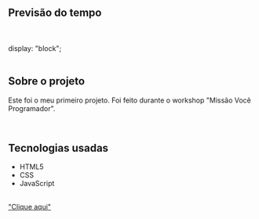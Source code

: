 <h2>Previsão do tempo</h2>

<div>
<img href="" alt="">
<img href="" alt="">
</div>
<br>
<div>
  display: "block";
  <img src=" " al=" ">
  <img src=" " al=" ">
</div>
<br>
<div>
<h2>Sobre o projeto</h2>
<p>Este foi o meu primeiro projeto. Foi feito durante o workshop "Missão Você Programador".</p>
<br>
<h2>Tecnologias usadas</h2>
<ul>
  <li>HTML5</li>
  <li>CSS</li>
  <li>JavaScript</li>
</ul>
<br>
<a href="https://fernandoberbel.github.io/devclub-previsao-do-tempo/">"Clique aqui"</a>
</div>
